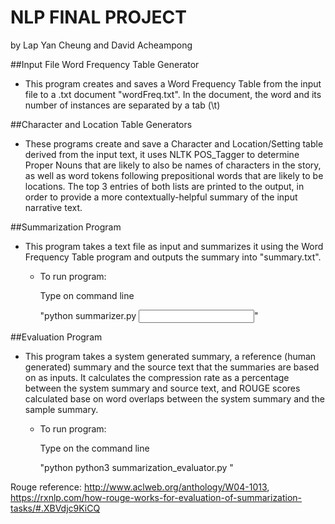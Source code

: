 # NLP FINAL PROJECT
by Lap Yan Cheung and David Acheampong

##Input File Word Frequency Table Generator
- This program creates and saves a Word Frequency Table from the input file to a .txt document "wordFreq.txt". In the document, the word and its number of instances are separated by a tab (\t)

##Character and Location Table Generators
- These programs create and save a Character and Location/Setting table derived from the input text, it uses NLTK POS_Tagger to determine Proper Nouns that are likely to also be names of characters in the story, as well as word tokens following prepositional words that are likely to be locations. The top 3 entries of both lists are printed to the output, in order to provide a more contextually-helpful summary of the input narrative text.

##Summarization Program
- This program takes a text file as input and summarizes it using the Word Frequency Table  program and outputs the summary into "summary.txt".

	
	- To run program:
		
		Type on command line
		
		"python summarizer.py <input file name>"
		
##Evaluation Program
- This program takes a system generated summary, a reference (human generated) summary and the source text that the summaries are based on as inputs. It calculates the compression rate as a percentage between the system summary and source text, and ROUGE scores calculated base on word overlaps between the system summary and the sample summary.

	- To run program:
	
		Type on the command line
		
		"python python3 summarization_evaluator.py <system summary file name> <reference summary file name> <source text>"

Rouge reference: http://www.aclweb.org/anthology/W04-1013, https://rxnlp.com/how-rouge-works-for-evaluation-of-summarization-tasks/#.XBVdjc9KiCQ

